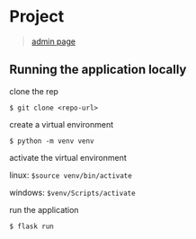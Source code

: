 
Project
==========

> [admin page](https://one-acre.herokuapp.com/admin/)


## Running the application locally

clone the rep
```
$ git clone <repo-url>
```

create a virtual environment
```
$ python -m venv venv
```

activate the virtual environment

linux: `$source venv/bin/activate`

windows: `$venv/Scripts/activate `

run the application

`$ flask run`
